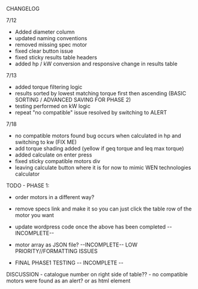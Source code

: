 CHANGELOG

7/12
- Added diameter column
- updated naming conventions
- removed missing spec motor
- fixed clear button issue
- fixed sticky results table headers
- added hp / kW conversion and responsive change in results table

7/13
- added torque filtering logic
- results sorted by lowest matching torque first then ascending (BASIC SORTING / ADVANCED SAVING FOR PHASE 2)
- testing performed on kW logic
- repeat "no compatible" issue resolved by switching to ALERT 

7/18

- no compatible motors found bug occurs when calculated in hp and switching to kw (FIX ME)
- add torque shading added (yellow if geq torque and leq max torque)
- added calculate on enter press
- fixed sticky compatible motors div
- leaving calculate button where it is for now to mimic WEN technologies calculator











TODO - PHASE 1:

- order motors in a different way?
- remove specs link and make it so you can just click the table row of the motor you want


- update wordpress code once the above has been completed --INCOMPLETE--
- motor array as JSON file? --INCOMPLETE-- LOW PRIORITY//FORMATTING ISSUES
- FINAL PHASE1 TESTING  -- INCOMPLETE -- 


DISCUSSION
    - catalogue number on right side of table??
    - no compatible motors were found as an alert? or as html element



